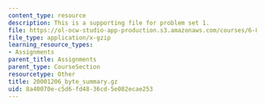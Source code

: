 ```yaml
---
content_type: resource
description: This is a supporting file for problem set 1.
file: https://ol-ocw-studio-app-production.s3.amazonaws.com/courses/6-829-computer-networks-fall-2002/8a40070ec5d6fd4836cd5e082ecae253_20001206_byte_summary.gz
file_type: application/x-gzip
learning_resource_types:
- Assignments
parent_title: Assignments
parent_type: CourseSection
resourcetype: Other
title: 20001206_byte_summary.gz
uid: 8a40070e-c5d6-fd48-36cd-5e082ecae253
---
```

